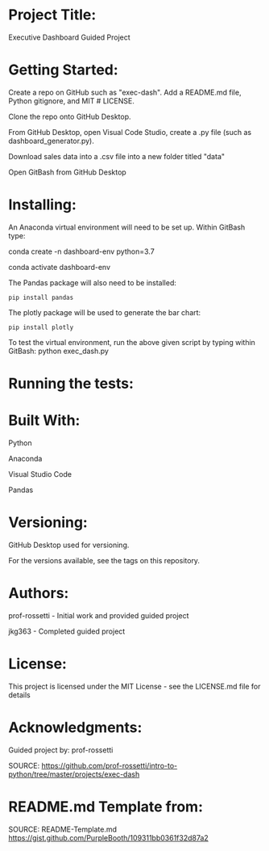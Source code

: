 # Project Title: 
Executive Dashboard Guided Project
 
# Getting Started: 
Create a repo on GitHub such as "exec-dash".  Add a README.md file, Python gitignore, and MIT # LICENSE.

Clone the repo onto GitHub Desktop.

From GitHub Desktop, open Visual Code Studio, create a .py file (such as dashboard_generator.py).

Download sales data into a .csv file into a new folder titled "data"
 
 Open GitBash from GitHub Desktop

# Installing:
An Anaconda virtual environment will need to be set up.  Within GitBash type:

   conda create -n dashboard-env python=3.7

   conda activate dashboard-env

The Pandas package will also need to be installed:

    pip install pandas

The plotly package will be used to generate the bar chart:

    pip install plotly

To test the virtual environment, run the above given script by typing within GitBash:
python exec_dash.py
 
# Running the tests:



# Built With:
Python

Anaconda

Visual Studio Code

Pandas

# Versioning:
GitHub Desktop used for versioning.

For the versions available, see the tags on this repository.

# Authors:
prof-rossetti - Initial work and provided guided project

jkg363 - Completed guided project

# License:
This project is licensed under the MIT License - see the LICENSE.md file for details

# Acknowledgments:
Guided project by: prof-rossetti

SOURCE: https://github.com/prof-rossetti/intro-to-python/tree/master/projects/exec-dash 

# README.md Template from:
SOURCE: README-Template.md https://gist.github.com/PurpleBooth/109311bb0361f32d87a2